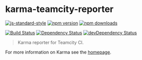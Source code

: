# karma-teamcity-reporter

[![js-standard-style](https://img.shields.io/badge/code%20style-standard-brightgreen.svg?style=flat-square)](https://github.com/karma-runner/karma-teamcity-reporter)
 [![npm version](https://img.shields.io/npm/v/karma-teamcity-reporter.svg?style=flat-square)](https://www.npmjs.com/package/karma-teamcity-reporter) [![npm downloads](https://img.shields.io/npm/dm/karma-teamcity-reporter.svg?style=flat-square)](https://www.npmjs.com/package/karma-teamcity-reporter)

[![Build Status](https://img.shields.io/travis/karma-runner/karma-teamcity-reporter/master.svg?style=flat-square)](https://travis-ci.org/karma-runner/karma-teamcity-reporter) [![Dependency Status](https://img.shields.io/david/karma-runner/karma-teamcity-reporter.svg?style=flat-square)](https://david-dm.org/karma-runner/karma-teamcity-reporter) [![devDependency Status](https://img.shields.io/david/dev/karma-runner/karma-teamcity-reporter.svg?style=flat-square)](https://david-dm.org/karma-runner/karma-teamcity-reporter#info=devDependencies)

> Karma reporter for Teamcity CI.

For more information on Karma see the [homepage].


[homepage]: http://karma-runner.github.com
